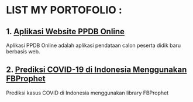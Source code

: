 # LIST MY PORTOFOLIO :

## 1. [Aplikasi Website PPDB Online](https://github.com/fadilafgani/Sistem-Website-PPDB-Online)
Aplikasi PPDB Online adalah aplikasi pendataan calon peserta didik baru berbasis web.

## 2. [Prediksi COVID-19 di Indonesia Menggunakan FBProphet](https://github.com/fadilafgani/Prediksi-COVID-19-di-Indonesia-Menggunakan-Fbprophet)
Prediksi kasus COVID di Indonesia menggunakan library FBProphet
